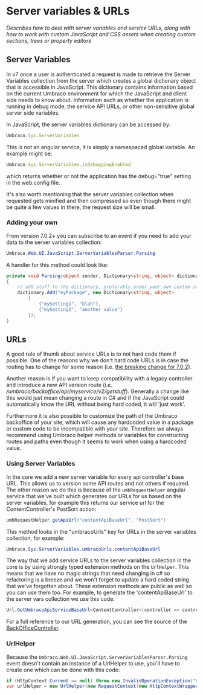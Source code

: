 # Server variables & URLs

_Describes how to deal with server variables and service URLs, along with how to work with custom JavaScript and CSS assets when creating custom sections, trees or property editors_

## Server Variables

In v7 once a user is authenticated a request is made to retrieve the Server Variables collection from the server which creates a global dictionary object that is accessible in JavaScript. This dictionary contains information based on the current Umbraco environment for which the JavaScript and client side needs to know about. Information such as whether the application is running in debug mode, the service API URLs, or other non-sensitive global server side variables.

In JavaScript, the server variables dictionary can be accessed by:

```javascript
Umbraco.Sys.ServerVariables
```

This is not an angular service, it is simply a namespaced global variable. An example might be:

```javascript
Umbraco.Sys.ServerVariables.isDebuggingEnabled
```

which returns whether or not the application has the debug="true" setting in the web.config file.

It's also worth mentioning that the server variables collection when requested gets minified and then compressed so even though there might be quite a few values in there, the request size will be small.

### Adding your own

From version 7.0.2+ you can subscribe to an event if you need to add your data to the server variables collection:

```csharp
Umbraco.Web.UI.JavaScript.ServerVariablesParser.Parsing
```

A handler for this method could look like:

```csharp
private void Parsing(object sender, Dictionary<string, object> dictionary)
{
	// add stuff to the dictionary, preferably under your own custom section such as:
	dictionary.Add("myPackage", new Dictionary<string, object>
		{
			{"mySetting1", "blah"},
			{"mySetting2", "another value"}
		});
}
```

## URLs

A good rule of thumb about service URLs is to not hard code them if possible. One of the reasons why we don't hard code URLs is in case the routing has to change for some reason (i.e. [the breaking change for 7.0.2](https://umbraco.com/blog/heads-up-breaking-change-coming-in-702-and-62/)).

Another reason is if you want to keep compatibility with a legacy controller and introduce a new API version route (i.e. */umbraco/backoffice/api/myservice/v2/getstuff*). Generally a change like this would just mean changing a route in C# and if the JavaScript could automatically know the URL without being hard coded, it will 'just work'.

Furthermore it is also possible to customize the path of the Umbraco backoffice of your site, which will cause any hardcoded value in a package or custom code to be incompatible with your site. Therefore we always recommend using Umbraco helper methods or variables for constructing routes and paths even though it seems to work when using a hardcoded value.

### Using Server Variables

In the core we add a new server variable for every api controller's base URL. This allows us to version some API routes and not others if required. The other reason we do this is because of the `umbRequestHelper` angular service that we've built which generates our URLs for us based on the server variables, for example this returns our service url for the ContentController's PostSort action:

```csharp
umbRequestHelper.getApiUrl("contentApiBaseUrl", "PostSort")  
```

This method looks in the "umbracoUrls" key for URLs in the server variables collection, for example:

```csharp
Umbraco.Sys.ServerVariables.umbracoUrls.contentApiBaseUrl
```

The way that we add service URLs to the server variables collection in the core is by using strongly typed extension methods on the `UrlHelper`. This means that we have no magic strings that need changing in c# so refactoring is a breeze and we won't forget to update a hard coded string that we've forgotten about. These extension methods are public as well so you can use them too. For example, to generate the 'contentApiBaseUrl' to the server vars collection we use this code:

```csharp
Url.GetUmbracoApiServiceBaseUrl<ContentController>(controller => controller.PostSave(null))
```

For a full reference to our URL generation, you can see the source of the [BackOfficeController](https://github.com/umbraco/Umbraco-CMS/blob/dev-v7/src/Umbraco.Web/Editors/BackOfficeController.cs).

### UrlHelper

Because the `Umbraco.Web.UI.JavaScript.ServerVariablesParser.Parsing` event doesn't contain an instance of a UrlHelper to use, you'll have to create one which can be done with this code:

```csharp
if (HttpContext.Current == null) throw new InvalidOperationException("HttpContext is null.");
var urlHelper = new UrlHelper(new RequestContext(new HttpContextWrapper(HttpContext.Current), new RouteData()))
```